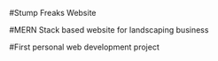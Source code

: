 #Stump Freaks Website

#MERN Stack based website for landscaping business

#First personal web development project